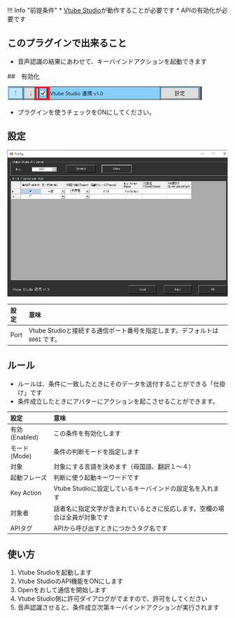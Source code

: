 !!! Info "前提条件"
    * [Vtube Studio](https://store.steampowered.com/app/1325860/VTube_Studio/?l=japanese)が動作することが必要です
    * APIの有効化が必要です

## このプラグインで出来ること

* 音声認識の結果にあわせて、キーバインドアクションを起動できます

##　有効化

![Vtube Studio](images/plugin_vtubestudio_p1.png)

* プラグインを使うチェックをONにしてください。

## 設定

![Vtube Studio](images/plugin_vtubestudio_p2.png)

|設定|意味|
|:--|:---|
|Port|Vtube Studioと接続する通信ポート番号を指定します。デフォルトは　``8001`` です。|

## ルール

* ルールは、条件に一致したときにそのデータを送付することができる「仕掛け」です
* 条件成立したときにアバターにアクションを起こさせることができます。

|設定|意味|
|:--|:---|
|有効(Enabled)|この条件を有効化します|
|モード(Mode)|条件の判断モードを指定します|
|対象|対象にする言語を決めます（母国語、翻訳１～４）|
|起動フレーズ|判断に使う起動キーワードです|
|Key Action|Vtube Studioに設定しているキーバインドの設定名を入れます |
|対象者|話者名に指定文字が含まれているときに反応します。空欄の場合は全員が対象です|
|APIタグ|APIから呼び出すときにつかうタグ名です|

## 使い方
1. Vtube Studioを起動します
2. Vtube StudioのAPI機能をONにします
3. Openをおして通信を開始します
4. Vtube Studio側に許可ダイアログがでますので、許可をしてください
5. 音声認識させると、条件成立次第キーバインドアクションが実行されます


